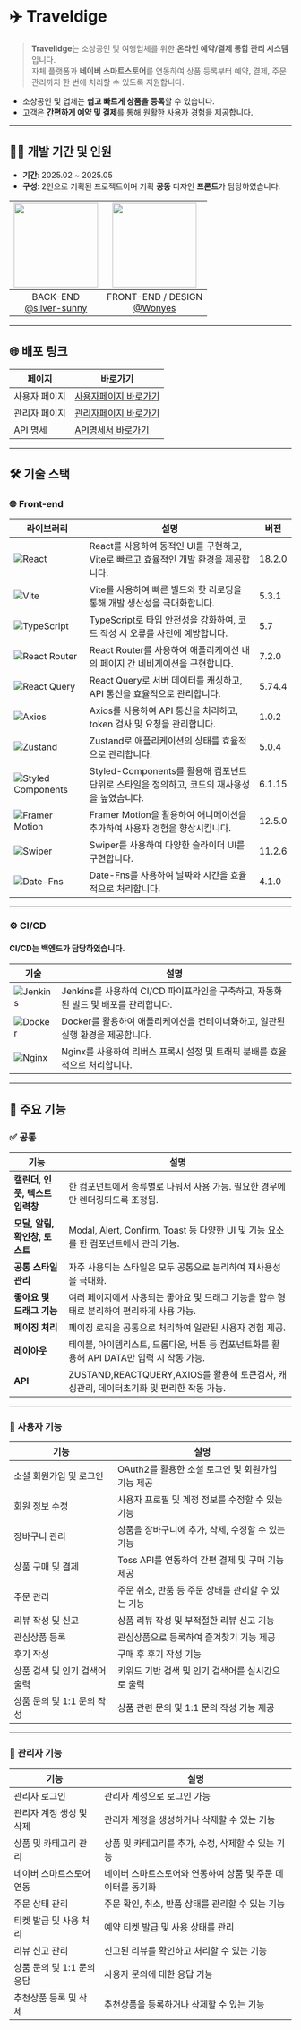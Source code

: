 
# ✈️ Traveldige


> **Travelidge**는 소상공인 및 여행업체를 위한 **온라인 예약/결제 통합 관리 시스템**입니다.  
> 자체 플랫폼과 **네이버 스마트스토어**를 연동하여 상품 등록부터 예약, 결제, 주문 관리까지 한 번에 처리할 수 있도록 지원합니다.

- 소상공인 및 업체는 **쉽고 빠르게 상품을 등록**할 수 있습니다.
- 고객은 **간편하게 예약 및 결제**를 통해 원활한 사용자 경험을 제공합니다.
---

## 👨‍💻 개발 기간 및 인원

- **기간**: 2025.02 ~ 2025.05
- **구성**: 2인으로 기획된 프로젝트이며 기획 **공동** 디자인 **프론트**가 담당하였습니다.

|<img src="https://avatars.githubusercontent.com/u/186001551?v=4" width="150" height="150"/>|<img src="https://avatars.githubusercontent.com/u/92082963?v=4" width="150" height="150"/>|
|:-:|:-:|
|BACK-END<br/>[@silver-sunny](https://github.com/silver-sunny)|FRONT-END / DESIGN<br/>[@Wonyes](https://github.com/Wonyes)|

---

## 🌐 배포 링크
| **페이지**          | **바로가기**                                                                                    
|-------------------------|-----------------------------------------------------------------------------------------------|
| 사용자 페이지 | [사용자페이지 바로가기](https://travelidge.shop) |   
| 관리자 페이지 | [관리자페이지 바로가기](https://admin.travelidge.shop) |
| API 명세 |[API명세서 바로가기](https://api.travelidge.shop/swagger-ui) |
---

## 🛠 기술 스택

### 🌐 Front-end

| **라이브러리**          | **설명**                                                                                       | **버전**   |
|-------------------------|-----------------------------------------------------------------------------------------------|------------|
| ![React](https://img.shields.io/badge/React-61DAFB?style=for-the-badge&logo=react&logoColor=white) | React를 사용하여 동적인 UI를 구현하고, Vite로 빠르고 효율적인 개발 환경을 제공합니다. | 18.2.0   |
| ![Vite](https://img.shields.io/badge/Vite-646CFF?style=for-the-badge&logo=vite&logoColor=white) | Vite를 사용하여 빠른 빌드와 핫 리로딩을 통해 개발 생산성을 극대화합니다.             | 5.3.1    |
| ![TypeScript](https://img.shields.io/badge/TypeScript-3178C6?style=for-the-badge&logo=typescript&logoColor=white) | TypeScript로 타입 안전성을 강화하여, 코드 작성 시 오류를 사전에 예방합니다.         | 5.7      |
| ![React Router](https://img.shields.io/badge/React%20Router-CA4245?style=for-the-badge&logo=reactrouter&logoColor=white) | React Router를 사용하여 애플리케이션 내의 페이지 간 네비게이션을 구현합니다.        | 7.2.0    |
| ![React Query](https://img.shields.io/badge/TanStack%20Query-FF4154?style=for-the-badge&logo=reactquery&logoColor=white) | React Query로 서버 데이터를 캐싱하고, API 통신을 효율적으로 관리합니다.             | 5.74.4   |
| ![Axios](https://img.shields.io/badge/Axios-5A29E3?style=for-the-badge&logo=axios&logoColor=white) | Axios를 사용하여 API 통신을 처리하고, token 검사 및 요청을 관리합니다.              | 1.0.2    |
| ![Zustand](https://img.shields.io/badge/Zustand-FF0000?style=for-the-badge) | Zustand로 애플리케이션의 상태를 효율적으로 관리합니다.                               | 5.0.4    |
| ![Styled Components](https://img.shields.io/badge/Styled%20Components-DB7093?style=for-the-badge&logo=styled-components&logoColor=white) | Styled-Components를 활용해 컴포넌트 단위로 스타일을 정의하고, 코드의 재사용성을 높였습니다. | 6.1.15   |
| ![Framer Motion](https://img.shields.io/badge/Framer%20Motion-00C853?style=for-the-badge&logo=framer&logoColor=white) | Framer Motion을 활용하여 애니메이션을 추가하여 사용자 경험을 향상시킵니다.          | 12.5.0   |
| ![Swiper](https://img.shields.io/badge/Swiper-6A5DFF?style=for-the-badge&logo=swiper&logoColor=white) | Swiper를 사용하여 다양한 슬라이더 UI를 구현합니다.                                  | 11.2.6   |
| ![Date-Fns](https://img.shields.io/badge/Date--Fns-1D61D1?style=for-the-badge&logo=date-fns&logoColor=white) | Date-Fns를 사용하여 날짜와 시간을 효율적으로 처리합니다.                             | 4.1.0    |

---


### ⚙ CI/CD
#### CI/CD는 백엔드가 담당하였습니다.
| **기술**                | **설명**                                                                                      
|-------------------------|-----------------------------------------------------------------------------------------------
| ![Jenkins](https://img.shields.io/badge/Jenkins-D24939?style=for-the-badge&logo=jenkins&logoColor=white) | Jenkins를 사용하여 CI/CD 파이프라인을 구축하고, 자동화된 빌드 및 배포를 관리합니다.  |
| ![Docker](https://img.shields.io/badge/Docker-2496ED?style=for-the-badge&logo=docker&logoColor=white) | Docker를 활용하여 애플리케이션을 컨테이너화하고, 일관된 실행 환경을 제공합니다.     |
| ![Nginx](https://img.shields.io/badge/Nginx-009639?style=for-the-badge&logo=nginx&logoColor=white) | Nginx를 사용하여 리버스 프록시 설정 및 트래픽 분배를 효율적으로 처리합니다.          |
  
---
## 🚀 주요 기능

### ✅ **공통**

| **기능**                     | **설명**                                                                 |
|------------------------------|-------------------------------------------------------------------------|
| **캘린더, 인풋, 텍스트 입력창** | 한 컴포넌트에서 종류별로 나눠서 사용 가능. 필요한 경우에만 렌더링되도록 조정됨. |
| **모달, 알림, 확인창, 토스트**  | Modal, Alert, Confirm, Toast 등 다양한 UI 및 기능 요소를 한 컴포넌트에서 관리 가능. |
| **공통 스타일 관리**           | 자주 사용되는 스타일은 모두 공통으로 분리하여 재사용성을 극대화.          |
| **좋아요 및 드래그 기능**       | 여러 페이지에서 사용되는 좋아요 및 드래그 기능을 함수 형태로 분리하여 편리하게 사용 가능. |
| **페이징 처리**                | 페이징 로직을 공통으로 처리하여 일관된 사용자 경험 제공.                 |
| **레이아웃**                   | 테이블, 아이템리스트, 드롭다운, 버튼 등 컴포넌트화를 활용해 API DATA만 입력 시 작동 가능. |
| **API**                         | ZUSTAND,REACTQUERY,AXIOS를 활용해 토큰검사, 캐싱관리, 데이터초기화 및 편리한 작동 가능.  |


---

### 👤 **사용자 기능**
| **기능**                     | **설명**                                                                 |
|------------------------------|-------------------------------------------------------------------------|
| 소셜 회원가입 및 로그인       | OAuth2를 활용한 소셜 로그인 및 회원가입 기능 제공                       |
| 회원 정보 수정                | 사용자 프로필 및 계정 정보를 수정할 수 있는 기능                        |
| 장바구니 관리                 | 상품을 장바구니에 추가, 삭제, 수정할 수 있는 기능                       |
| 상품 구매 및 결제             | Toss API를 연동하여 간편 결제 및 구매 기능 제공                        |
| 주문 관리                    | 주문 취소, 반품 등 주문 상태를 관리할 수 있는 기능                      |
| 리뷰 작성 및 신고             | 상품 리뷰 작성 및 부적절한 리뷰 신고 기능                              |
| 관심상품 등록                | 관심상품으로 등록하여 즐겨찾기 기능 제공                               |
| 후기 작성                    | 구매 후 후기 작성 기능                                                 |
| 상품 검색 및 인기 검색어 출력 | 키워드 기반 검색 및 인기 검색어를 실시간으로 출력                      |
| 상품 문의 및 1:1 문의 작성    | 상품 관련 문의 및 1:1 문의 작성 기능 제공                              |

---

### 🔧 **관리자 기능**
| **기능**                     | **설명**                                                                 |
|------------------------------|-------------------------------------------------------------------------|
| 관리자 로그인                | 관리자 계정으로 로그인 가능                                             |
| 관리자 계정 생성 및 삭제      | 관리자 계정을 생성하거나 삭제할 수 있는 기능                            |
| 상품 및 카테고리 관리         | 상품 및 카테고리를 추가, 수정, 삭제할 수 있는 기능                      |
| 네이버 스마트스토어 연동      | 네이버 스마트스토어와 연동하여 상품 및 주문 데이터를 동기화             |
| 주문 상태 관리               | 주문 확인, 취소, 반품 상태를 관리할 수 있는 기능                        |
| 티켓 발급 및 사용 처리        | 예약 티켓 발급 및 사용 상태를 관리                                     |
| 리뷰 신고 관리               | 신고된 리뷰를 확인하고 처리할 수 있는 기능                              |
| 상품 문의 및 1:1 문의 응답    | 사용자 문의에 대한 응답 기능                                           |
| 추천상품 등록 및 삭제         | 추천상품을 등록하거나 삭제할 수 있는 기능                              |
  



